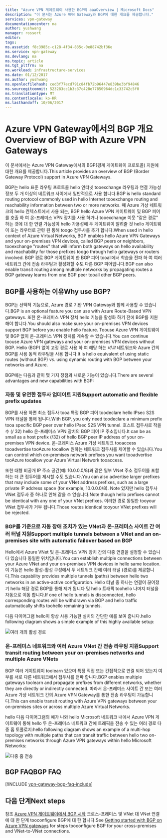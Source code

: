 ```yaml
---
title: "Azure VPN 게이트웨이 사용한 BGP의 aaaOverview | Microsoft Docs"
description: "이 문서는 Azure VPN Gateway와 BGP에 대한 개요를 제공합니다."
services: vpn-gateway
documentationcenter: na
author: yushwang
manager: rossort
editor: 
tags: 
ms.assetid: f8c3985c-c128-4f34-835c-0e88742bf36e
ms.service: vpn-gateway
ms.devlang: na
ms.topic: article
ms.tgt_pltfrm: na
ms.workload: infrastructure-services
ms.date: 01/12/2017
ms.author: yushwang
ms.openlocfilehash: ced3f77ecd791c84fb72b96447e839be3bf94846
ms.sourcegitcommit: 523283cc1b3c37c428e77850964dc1c33742c5f0
ms.translationtype: MT
ms.contentlocale: ko-KR
ms.lasthandoff: 10/06/2017
---
```

# <a name="overview-of-bgp-with-azure-vpn-gateways"></a><span data-ttu-id="e2413-103">Azure VPN Gateway에서의 BGP 개요</span><span class="sxs-lookup"><span data-stu-id="e2413-103">Overview of BGP with Azure VPN Gateways</span></span>
<span data-ttu-id="e2413-104">이 문서에서는 Azure VPN Gateway에서의 BGP(경계 게이트웨이 프로토콜) 지원에 대한 개요를 제공합니다.</span><span class="sxs-lookup"><span data-stu-id="e2413-104">This article provides an overview of BGP (Border Gateway Protocol) support in Azure VPN Gateways.</span></span>

<span data-ttu-id="e2413-105">BGP는 hello 표준 라우팅 프로토콜 hello 인터넷 tooexchange 라우팅과 연결 가능성 정보 두 개 이상의 네트워크 사이에서 일반적으로 사용 합니다.</span><span class="sxs-lookup"><span data-stu-id="e2413-105">BGP is hello standard routing protocol commonly used in hello Internet tooexchange routing and reachability information between two or more networks.</span></span> <span data-ttu-id="e2413-106">때 Azure 가상 네트워크의 hello 컨텍스트에서 사용 되는, BGP hello Azure VPN 게이트웨이 및 BGP 피어를 호출 하 여 온-프레미스 VPN 장치를 사용 하거나 tooexchange 이웃 "같은 경로" 하는 것에 대 한 연결 가능성이 hello 가용성에 두 게이트웨이 알려줄 것 hello 게이트웨이 또는 라우터로 관련 된 통해 toogo 접두사를 추가 합니다.</span><span class="sxs-lookup"><span data-stu-id="e2413-106">When used in hello context of Azure Virtual Networks, BGP enables hello Azure VPN Gateways and your on-premises VPN devices, called BGP peers or neighbors, tooexchange "routes" that will inform both gateways on hello availability and reachability for those prefixes toogo through hello gateways or routers involved.</span></span> <span data-ttu-id="e2413-107">BGP 경로 BGP 게이트웨이 한 BGP 피어 tooall에서 학습을 전파 하 여 여러 네트워크 간에 전송 라우팅과 활성화할 수도 다른 BGP 피어입니다.</span><span class="sxs-lookup"><span data-stu-id="e2413-107">BGP can also enable transit routing among multiple networks by propagating routes a BGP gateway learns from one BGP peer tooall other BGP peers.</span></span> 

## <a name="why-use-bgp"></a><span data-ttu-id="e2413-108">BGP를 사용하는 이유</span><span class="sxs-lookup"><span data-stu-id="e2413-108">Why use BGP?</span></span>
<span data-ttu-id="e2413-109">BGP는 선택적 기능으로, Azure 경로 기반 VPN Gateway와 함께 사용할 수 있습니다.</span><span class="sxs-lookup"><span data-stu-id="e2413-109">BGP is an optional feature you can use with Azure Route-Based VPN gateways.</span></span> <span data-ttu-id="e2413-110">또한 온-프레미스 VPN 장치 hello 기능을 활성화 하기 전에 BGP를 지원 해야 합니다.</span><span class="sxs-lookup"><span data-stu-id="e2413-110">You should also make sure your on-premises VPN devices support BGP before you enable hello feature.</span></span> <span data-ttu-id="e2413-111">Toouse Azure VPN 게이트웨이 및 BGP 없이 온-프레미스 VPN 장치를 계속할 수 있습니다.</span><span class="sxs-lookup"><span data-stu-id="e2413-111">You can continue toouse Azure VPN gateways and your on-premises VPN devices without BGP.</span></span> <span data-ttu-id="e2413-112">Hello (BGP) 없이 고정 경로 사용 하 여 해당 하는 *비교* 네트워크와 Azure 간의 BGP를 사용 동적 라우팅을 사용 합니다.</span><span class="sxs-lookup"><span data-stu-id="e2413-112">It is hello equivalent of using static routes (without BGP) *vs.* using dynamic routing with BGP between your networks and Azure.</span></span>

<span data-ttu-id="e2413-113">BGP에는 다음과 같이 몇 가지 장점과 새로운 기능이 있습니다.</span><span class="sxs-lookup"><span data-stu-id="e2413-113">There are several advantages and new capabilities with BGP:</span></span>

### <a name="support-automatic-and-flexible-prefix-updates"></a><span data-ttu-id="e2413-114">자동 및 유연한 접두사 업데이트 지원</span><span class="sxs-lookup"><span data-stu-id="e2413-114">Support automatic and flexible prefix updates</span></span>
<span data-ttu-id="e2413-115">BGP를 사용 하면 최소 접두사 tooa 특정 BGP 피어 toodeclare hello IPsec S2S VPN 터널을 통해 됩니다.</span><span class="sxs-lookup"><span data-stu-id="e2413-115">With BGP, you only need toodeclare a minimum prefix tooa specific BGP peer over hello IPsec S2S VPN tunnel.</span></span> <span data-ttu-id="e2413-116">호스트 접두사로 작을 수 (/ 32) hello 온-프레미스 VPN 장치의 BGP 피어 IP 주소입니다.</span><span class="sxs-lookup"><span data-stu-id="e2413-116">It can be as small as a host prefix (/32) of hello BGP peer IP address of your on-premises VPN device.</span></span> <span data-ttu-id="e2413-117">온-프레미스 Azure 가상 네트워크 tooaccess tooadvertise tooAzure tooallow 원하는 네트워크 접두사를 제어할 수 있습니다.</span><span class="sxs-lookup"><span data-stu-id="e2413-117">You can control which on-premises network prefixes you want tooadvertise tooAzure tooallow your Azure Virtual Network tooaccess.</span></span>

<span data-ttu-id="e2413-118">또한 대형 비공개 IP 주소 공간(예: 10.0.0.0/8)과 같은 일부 VNet 주소 접두어를 포함하는 더 큰 접두어를 제시할 수도 있습니다.</span><span class="sxs-lookup"><span data-stu-id="e2413-118">You can also advertise larger prefixes that may include some of your VNet address prefixes, such as a large private IP address space (for example, 10.0.0.0/8).</span></span> <span data-ttu-id="e2413-119">Note 있지만 hello 접두사 VNet 접두사 중 하나로 인해 같을 수 없습니다.</span><span class="sxs-lookup"><span data-stu-id="e2413-119">Note though hello prefixes cannot be identical with any one of your VNet prefixes.</span></span> <span data-ttu-id="e2413-120">이러한 경로 동일한 tooyour VNet 접두사가 거부 됩니다.</span><span class="sxs-lookup"><span data-stu-id="e2413-120">Those routes identical tooyour VNet prefixes will be rejected.</span></span>

### <a name="support-multiple-tunnels-between-a-vnet-and-an-on-premises-site-with-automatic-failover-based-on-bgp"></a><span data-ttu-id="e2413-121">BGP를 기준으로 자동 장애 조치가 있는 VNet과 온-프레미스 사이트 간 여러 터널 지원</span><span class="sxs-lookup"><span data-stu-id="e2413-121">Support multiple tunnels between a VNet and an on-premises site with automatic failover based on BGP</span></span>
<span data-ttu-id="e2413-122">Hello에서 Azure VNet 및 온-프레미스 VPN 장치 간의 다중 연결을 설정할 수 있습니다 있습니다 동일한 위치입니다.</span><span class="sxs-lookup"><span data-stu-id="e2413-122">You can establish multiple connections between your Azure VNet and your on-premises VPN devices in hello same location.</span></span> <span data-ttu-id="e2413-123">이 기능은 hello 활성-활성 구성에서 두 네트워크 간에 여러 터널 (경로)를 제공합니다.</span><span class="sxs-lookup"><span data-stu-id="e2413-123">This capability provides multiple tunnels (paths) between hello two networks in an active-active configuration.</span></span> <span data-ttu-id="e2413-124">Hello 터널 중 하나는 연결이 끊어졌기 hello 해당 경로 BGP를 통해 제거 됩니다 및 hello 트래픽 toohello 나머지 터널을 자동으로 이동 합니다.</span><span class="sxs-lookup"><span data-stu-id="e2413-124">If one of hello tunnels is disconnected, hello corresponding routes will be withdrawn via BGP and hello traffic automatically shifts toohello remaining tunnels.</span></span>

<span data-ttu-id="e2413-125">다음 다이어그램 hello이 항상 사용 가능한 설치의 간단한 예를 보여 줍니다.</span><span class="sxs-lookup"><span data-stu-id="e2413-125">hello following diagram shows a simple example of this highly available setup:</span></span>

![여러 개의 활성 경로](./media/vpn-gateway-bgp-overview/multiple-active-tunnels.png)

### <a name="support-transit-routing-between-your-on-premises-networks-and-multiple-azure-vnets"></a><span data-ttu-id="e2413-127">온-프레미스 네트워크와 여러 Azure VNet 간 전송 라우팅 지원</span><span class="sxs-lookup"><span data-stu-id="e2413-127">Support transit routing between your on-premises networks and multiple Azure VNets</span></span>
<span data-ttu-id="e2413-128">BGP 여러 게이트웨이 toolearn 있으며 특정 직접 또는 간접적으로 연결 되어 있는지 여부를 서로 다른 네트워크에서 접두사를 전파 합니다.</span><span class="sxs-lookup"><span data-stu-id="e2413-128">BGP enables multiple gateways toolearn and propagate prefixes from different networks, whether they are directly or indirectly connected.</span></span> <span data-ttu-id="e2413-129">따라서 온-프레미스 사이트 간 또는 여러 Azure 가상 네트워크 간의 Azure VPN Gateway를 통한 전송  라우팅이 가능합니다.</span><span class="sxs-lookup"><span data-stu-id="e2413-129">This can enable transit routing with Azure VPN gateways between your on-premises sites or across multiple Azure Virtual Networks.</span></span>

<span data-ttu-id="e2413-130">hello 다음 다이어그램의 예가 나와 hello Microsoft 네트워크 내에서 Azure VPN 게이트웨이 통해 hello 두 온-프레미스 네트워크 간에 트래픽을 전송 수 있는 여러 경로 다중 홉 토폴로지:</span><span class="sxs-lookup"><span data-stu-id="e2413-130">hello following diagram shows an example of a multi-hop topology with multiple paths that can transit traffic between hello two on-premises networks through Azure VPN gateways within hello Microsoft Networks:</span></span>

![다중 홉 전송](./media/vpn-gateway-bgp-overview/full-mesh-transit.png)

## <a name="bgp-faq"></a><span data-ttu-id="e2413-132">BGP FAQ</span><span class="sxs-lookup"><span data-stu-id="e2413-132">BGP FAQ</span></span>
[!INCLUDE [vpn-gateway-bgp-faq-include](../../includes/vpn-gateway-bpg-faq-include.md)]

## <a name="next-steps"></a><span data-ttu-id="e2413-133">다음 단계</span><span class="sxs-lookup"><span data-stu-id="e2413-133">Next steps</span></span>
<span data-ttu-id="e2413-134">참조 [Azure VPN 게이트웨이에서 BGP 시작](vpn-gateway-bgp-resource-manager-ps.md) 크로스-프레미스 및 VNet 대 VNet 연결에 대 한 단계 tooconfigure BGP에 대 한 합니다.</span><span class="sxs-lookup"><span data-stu-id="e2413-134">See [Getting started with BGP on Azure VPN gateways](vpn-gateway-bgp-resource-manager-ps.md) for steps tooconfigure BGP for your cross-premises and VNet-to-VNet connections.</span></span>

